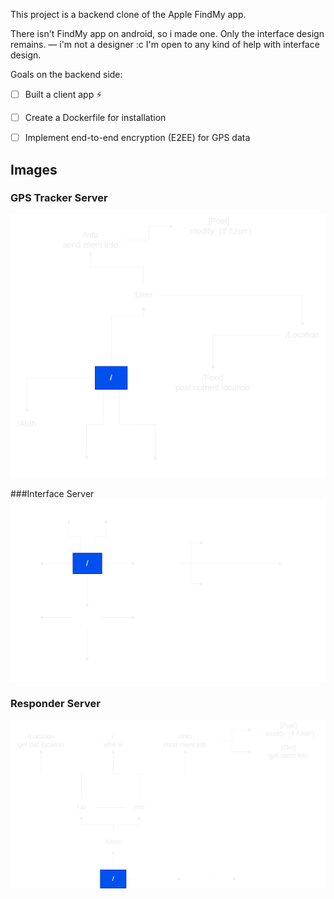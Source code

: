 This project is a backend clone of the Apple FindMy app.

There isn't FindMy app on android, so i made one. Only the interface design remains. — i'm not a designer :c
    I'm open to any kind of help with interface design.

Goals on the backend side:

- [ ] Built a client app :zap:
- [ ] Create a Dockerfile for installation
- [ ] Implement end-to-end encryption (E2EE) for GPS data



## Images

### GPS Tracker Server
![](https://github.com/BatuAtlas/Find-My-Clone/blob/main/Assets/Schematic-GPS%20Tracker.png?raw=true)

###Interface Server
![](https://github.com/BatuAtlas/Find-My-Clone/blob/main/Assets/Schematic-Interface%20Server.png?raw=true)

### Responder Server
![](https://github.com/BatuAtlas/Find-My-Clone/blob/main/Assets/Schematic-Responder.png?raw=true)

